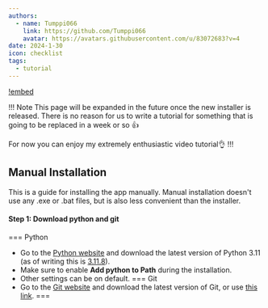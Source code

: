 ```yaml
---
authors: 
  - name: Tumppi066
    link: https://github.com/Tumppi066
    avatar: https://avatars.githubusercontent.com/u/83072683?v=4
date: 2024-1-30
icon: checklist
tags: 
  - tutorial
---
```


[!embed](https://www.youtube.com/watch?v=0pic0rzjvik)

!!! Note
This page will be expanded in the future once the new installer is released. There is no reason for us to write a tutorial for something that is going to be replaced in a week or so :+1:

For now you can enjoy my extremely enthusiastic video tutorial👌
!!!


## Manual Installation  
This is a guide for installing the app manually. Manual installation doesn't use any .exe or .bat files, but is also less convenient than the installer.

#### Step 1: Download python and git
=== Python
- Go to the [Python website](https://www.python.org/downloads/) and download the latest version of Python 3.11 (as of writing this is [3.11.8](https://www.python.org/ftp/python/3.11.8/python-3.11.8-amd64.exe)).
- Make sure to enable **Add python to Path** during the installation.
- Other settings can be on default.
=== Git
- Go to the [Git website](https://git-scm.com/downloads) and download the latest version of Git, or use [this link](https://git-scm.com/download/win).
===